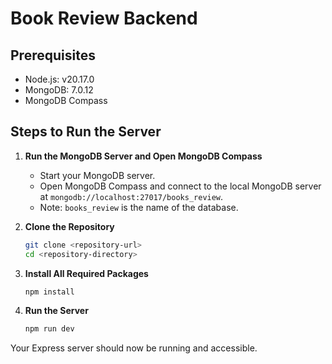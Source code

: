 # Book Review Backend

## Prerequisites

- Node.js: v20.17.0
- MongoDB: 7.0.12
- MongoDB Compass

## Steps to Run the Server

1. **Run the MongoDB Server and Open MongoDB Compass**

   - Start your MongoDB server.
   - Open MongoDB Compass and connect to the local MongoDB server at `mongodb://localhost:27017/books_review`.
   - Note: `books_review` is the name of the database.

2. **Clone the Repository**

   ```sh
   git clone <repository-url>
   cd <repository-directory>
   ```

3. **Install All Required Packages**

   ```sh
   npm install
   ```

4. **Run the Server**
   ```sh
   npm run dev
   ```

Your Express server should now be running and accessible.
